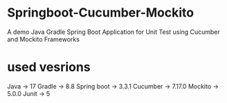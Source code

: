 # Springboot-Cucumber-Mockito
A demo Java Gradle Spring Boot Application for Unit Test using Cucumber and Mockito Frameworks

# used vesrions
Java -> 17
Gradle -> 8.8
Spring boot -> 3.3.1
Cucumber -> 7.17.0
Mockito -> 5.0.0
Junit -> 5
